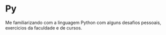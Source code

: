 # Py
Me familiarizando com a linguagem Python com alguns desafios pessoais, exercicios da faculdade e de cursos.
